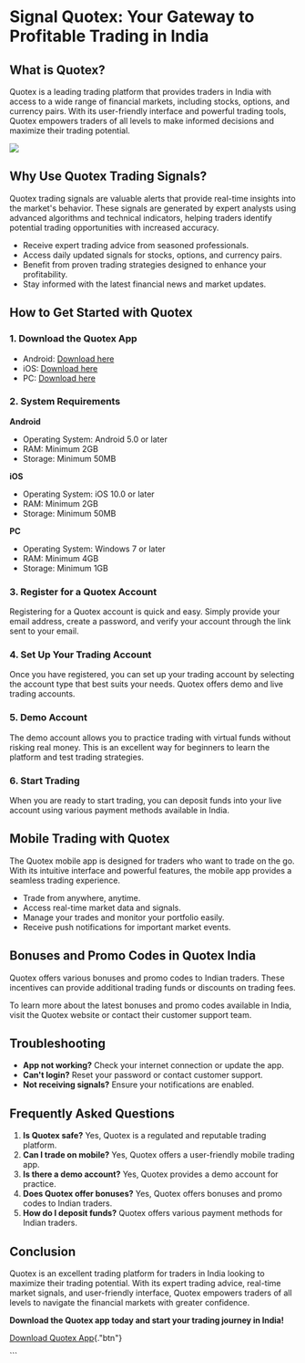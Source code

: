# Signal Quotex: Your Gateway to Profitable Trading in India

## What is Quotex?

Quotex is a leading trading platform that provides traders in India with
access to a wide range of financial markets, including stocks, options,
and currency pairs. With its user-friendly interface and powerful
trading tools, Quotex empowers traders of all levels to make informed
decisions and maximize their trading potential.

[![](https://static.quotex.io/files/4_en/300_250.jpg)](https://traff.sbs/brokerqxlid)

## Why Use Quotex Trading Signals?

Quotex trading signals are valuable alerts that provide real-time
insights into the market\'s behavior. These signals are generated by
expert analysts using advanced algorithms and technical indicators,
helping traders identify potential trading opportunities with increased
accuracy.

-   Receive expert trading advice from seasoned professionals.
-   Access daily updated signals for stocks, options, and currency
    pairs.
-   Benefit from proven trading strategies designed to enhance your
    profitability.
-   Stay informed with the latest financial news and market updates.

## How to Get Started with Quotex

### 1. Download the Quotex App

-   Android: [Download here](\%22https://traff.sbs/brokerqxlid\%22)
-   iOS: [Download here](\%22https://traff.sbs/brokerqxlid\%22)
-   PC: [Download here](\%22https://traff.sbs/brokerqxlid\%22)

### 2. System Requirements

**Android**

-   Operating System: Android 5.0 or later
-   RAM: Minimum 2GB
-   Storage: Minimum 50MB

**iOS**

-   Operating System: iOS 10.0 or later
-   RAM: Minimum 2GB
-   Storage: Minimum 50MB

**PC**

-   Operating System: Windows 7 or later
-   RAM: Minimum 4GB
-   Storage: Minimum 1GB

### 3. Register for a Quotex Account

Registering for a Quotex account is quick and easy. Simply provide your
email address, create a password, and verify your account through the
link sent to your email.

### 4. Set Up Your Trading Account

Once you have registered, you can set up your trading account by
selecting the account type that best suits your needs. Quotex offers
demo and live trading accounts.

### 5. Demo Account

The demo account allows you to practice trading with virtual funds
without risking real money. This is an excellent way for beginners to
learn the platform and test trading strategies.

### 6. Start Trading

When you are ready to start trading, you can deposit funds into your
live account using various payment methods available in India.

## Mobile Trading with Quotex

The Quotex mobile app is designed for traders who want to trade on the
go. With its intuitive interface and powerful features, the mobile app
provides a seamless trading experience.

-   Trade from anywhere, anytime.
-   Access real-time market data and signals.
-   Manage your trades and monitor your portfolio easily.
-   Receive push notifications for important market events.

## Bonuses and Promo Codes in Quotex India

Quotex offers various bonuses and promo codes to Indian traders. These
incentives can provide additional trading funds or discounts on trading
fees.

To learn more about the latest bonuses and promo codes available in
India, visit the Quotex website or contact their customer support team.

## Troubleshooting

-   **App not working?** Check your internet connection or update the
    app.
-   **Can\'t login?** Reset your password or contact customer support.
-   **Not receiving signals?** Ensure your notifications are enabled.

## Frequently Asked Questions

1.  **Is Quotex safe?** Yes, Quotex is a regulated and reputable trading
    platform.
2.  **Can I trade on mobile?** Yes, Quotex offers a user-friendly mobile
    trading app.
3.  **Is there a demo account?** Yes, Quotex provides a demo account for
    practice.
4.  **Does Quotex offer bonuses?** Yes, Quotex offers bonuses and promo
    codes to Indian traders.
5.  **How do I deposit funds?** Quotex offers various payment methods
    for Indian traders.

## Conclusion

Quotex is an excellent trading platform for traders in India looking to
maximize their trading potential. With its expert trading advice,
real-time market signals, and user-friendly interface, Quotex empowers
traders of all levels to navigate the financial markets with greater
confidence.

**Download the Quotex app today and start your trading journey in
India!**

[Download Quotex
App](\%22https://traff.sbs/brokerqxlid\%22){."btn"}

\`\`\`

